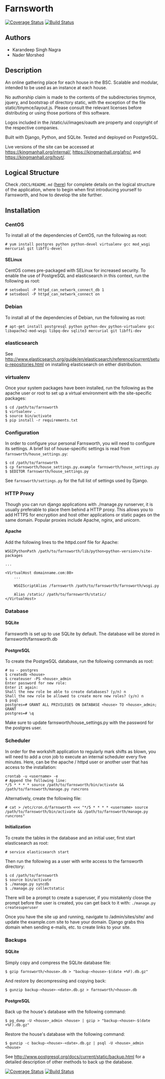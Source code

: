 # Farnsworth

[![Coverage Status](https://coveralls.io/repos/knagra/farnsworth/badge.png?branch=master)](https://coveralls.io/r/knagra/farnsworth?branch=master)
[![Build Status](https://travis-ci.org/knagra/farnsworth.svg?branch=master)](https://travis-ci.org/knagra/farnsworth)

## Authors

* Karandeep Singh Nagra
* Nader Morshed

## Description

An online gathering place for each house in the BSC.  Scalable and modular, intended to be used as an instance at each house.

No authorship claim is made to the contents of the subdirectories tinymce, jquery, and bootstrap of directory static, with the exception of the file static/tinymce/layout.js.  Please consult the relevant licenses before distributing or using those portions of this software.

Logos included in the /static/ui/images/oauth are property and copyright of the
respective companies.

Built with Django, Python, and SQLite. Tested and deployed on PostgreSQL.

Live versions of the site can be accessed at https://kingmanhall.org/internal/, https://kingmanhall.org/afro/, and https://kingmanhall.org/hoyt/.

## Logical Structure
Check `/DOCS/README.md` (<a href="https://github.com/knagra/farnsworth/blob/master/DOCS/README.md">here</a>)
for complete details on the logical structure of the application, where to begin when
first introducing yourself to Farnsworth, and how to develop the site further.

## Installation
### CentOS

To install all of the dependencies of CentOS, run the following as root:

```
# yum install postgres python python-devel virtualenv gcc mod_wsgi mercurial git libffi-devel
```

#### SELinux

CentOS comes pre-packaged with SELinux for increased security. To enable the use of PostgreSQL and elasticsearch in this context, run the following as root:

```
# setsebool -P httpd_can_network_connect_db 1
# setsebool -P httpd_can_network_connect on
```

### Debian

To install all of the dependencies of Debian, run the following as root:

```
# apt-get install postgresql python python-dev python-virtualenv gcc libapache2-mod-wsgi libpq-dev sqlite3 mercurial git libffi-dev
```

### elasticsearch

See http://www.elasticsearch.org/guide/en/elasticsearch/reference/current/setup-repositories.html on installing elasticsearch on either distribution.

### virtualenv

Once your system packages have been installed, run the following as the apache user or root to set up a virtual environment with the site-specific packages:

```
$ cd /path/to/farnsworth
$ virtualenv .
$ source bin/activate
$ pip install -r requirements.txt
```

### Configuration

In order to configure your personal Farnsworth, you will need to configure its settings. A brief list of house-specific settings is read from `farnsworth/house_settings.py`:

```
$ cd /path/to/farnsworth
$ cp farnsworth/house_settings.py.example farnsworth/house_settings.py
$ $EDITOR farnsworth/house_settings.py
```

See `farnsworth/settings.py` for the full list of settings used by Django.

### HTTP Proxy

Though you can run django applications with ./manage.py runserver, it is usually preferable to place them behind a HTTP proxy. This allows you to add HTTPS for encryption and host other applications or static pages on the same domain. Popular proxies include Apache, nginx, and unicorn.

#### Apache

Add the following lines to the httpd.conf file for Apache:

```
WSGIPythonPath /path/to/farnsworth/lib/python<python-version>/site-packages

...

<VirtualHost domainname.com:80>
    ...

    WSGIScriptAlias /farnsworth /path/to/farnsworth/farnsworth/wsgi.py

    Alias /static/ /path/to/farnsworth/static/
</VirtualHost>
```

### Database
#### SQLite

Farnsworth is set up to use SQLite by default. The database will be stored in farnsworth/farnsworth.db

#### PostgreSQL

To create the PostgreSQL database, run the following commands as root:

```
# su - postgres
$ createdb <house>
$ createuser -PS <house>_admin
Enter password for new role:
Enter it again:
Shall the new role be able to create databases? (y/n) n
Shall the new role be allowed to create more new roles? (y/n) n
$ psql
postgres=# GRANT ALL PRIVILEGES ON DATABASE <house> TO <house>_admin;
GRANT
postgres=# \q
```

Make sure to update farnsworth/house_settings.py with the password for the postgres user.

### Scheduler

In order for the workshift application to regularly mark shifts as blown, you will need to add a cron job to execute an internal scheduler every five minutes. Here, <username> can be the apache / httpd user or another user that has access to the installation:

```
crontab -u <username> -e
# Append the following line:
*/5 * * * * source /path/to/farnsworth/bin/activate && /path/to/farnsworth/manage.py runcrons
```

Alternatively, create the following file:

```
# cat > /etc/cron.d/farnsworth <<< "*/5 * * * * <username> source /path/to/farnsworth/bin/activate && /path/to/farnsworth/manage.py runcrons"
```

#### Initialization

To create the tables in the database and an initial user, first start elasticsearch as root:

```
# service elasticsearch start
```

Then run the following as a user with write access to the farnsworth directory:

```
$ cd /path/to/farnsworth
$ source bin/activate
$ ./manage.py syncdb
$ ./manage.py collectstatic
```

There will be a prompt to create a superuser, if you mistakenly close the prompt before the user is created, you can get back to it with: `./manage.py createsuperuser`

Once you have the site up and running, navigate to /admin/sites/site/ and update the example.com site to have your domain.  Django grabs this domain when sending e-mails, etc. to create links to your site.

### Backups
#### SQLite

Simply copy and compress the SQLite database file:

```
$ gzip farnsworth/<house>.db > "backup-<house>-$(date +%F).db.gz"
```

And restore by decompressing and copying back:

```
$ gunzip backup-<house>-<date>.db.gz > farnsworth/<house>.db
```

#### PostgreSQL

Back up the house's database with the following command:

```
$ pg_dump -U <house>_admin <house> | gzip > "backup-<house>-$(date +%F).db.gz"
```

Restore the house's database with the following command:

```
$ gunzip -c backup-<house>-<date>.db.gz | psql -U <house>_admin <house>
```

See http://www.postgresql.org/docs/current/static/backup.html for a detailed description of other methods to back up the database.

[![Coverage Status](https://coveralls.io/repos/knagra/farnsworth/badge.png?branch=master)](https://coveralls.io/r/knagra/farnsworth?branch=master)
[![Build Status](https://travis-ci.org/knagra/farnsworth.svg?branch=master)](https://travis-ci.org/knagra/farnsworth)

